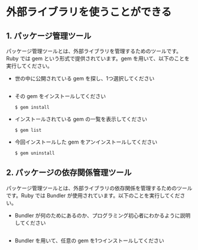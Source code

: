 # 外部ライブラリを使うことができる

## 1. パッケージ管理ツール

パッケージ管理ツールとは、外部ライブラリを管理するためのツールです。Ruby では gem という形式で提供されています。gem を用いて、以下のことを実行してください。

- 世の中に公開されている gem を探し、1つ選択してください
  ```

  ```
- その gem をインストールしてください
  ``` shell
  $ gem install 
  ```
- インストールされている gem の一覧を表示してください
  ``` shell
  $ gem list
  ```
- 今回インストールした gem をアンインストールしてください
  ``` shell
  $ gem uninstall
  ```

## 2. パッケージの依存関係管理ツール

パッケージ管理ツールとは、外部ライブラリの依存関係を管理するためのツールです。Ruby では Bundler が使用されています。以下のことを実行してください。

- Bundler が何のためにあるのか、プログラミング初心者にわかるように説明してください
  ```

  ```
- Bundler を用いて、任意の gem を1つインストールしてください
  ```gemfile
  ```